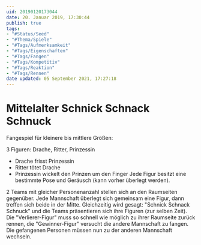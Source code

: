 ```yaml
---
uid: 20190120173044
date: 20. Januar 2019, 17:30:44
publish: true
tags:
- "#Status/Seed"
- "#Thema/Spiele"
- "#Tags/Aufmerksamkeit"
- "#Tags/Eigenschaften"
- "#Tags/Fangen"
- "#Tags/Kompetitiv"
- "#Tags/Reaktion"
- "#Tags/Rennen"
date updated: 05 September 2021, 17:27:18
---
```


# Mittelalter Schnick Schnack Schnuck

Fangespiel für kleinere bis mittlere Größen:

3 Figuren: Drache, Ritter, Prinzessin
- Drache frisst Prinzessin
- Ritter tötet Drache
- Prinzessin wickelt den Prinzen um den Finger
Jede Figur besitzt eine bestimmte Pose und Geräusch (kann vorher überlegt werden).

2 Teams mit gleicher Personenanzahl stellen sich an den Raumseiten gegenüber.
Jede Mannschaft überlegt sich gemeinsam eine Figur, dann treffen sich beide in der Mitte.
Gleichzeitig wird gesagt: "Schnick Schnack Schnuck" und die Teams präsentieren sich ihre Figuren (zur selben Zeit).
Die "Verlierer-Figur" muss so schnell wie möglich zu ihrer Raumseite zurück rennen, die "Gewinner-Figur" versucht die andere Mannschaft zu fangen.
Die gefangenen Personen müssen nun zu der anderen Mannschaft wechseln.

